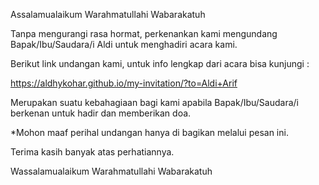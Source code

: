 Assalamualaikum Warahmatullahi Wabarakatuh

Tanpa mengurangi rasa hormat, perkenankan kami mengundang Bapak/Ibu/Saudara/i 
Aldi 
untuk menghadiri acara kami.

Berikut link undangan kami, untuk info lengkap dari acara bisa kunjungi :

https://aldhykohar.github.io/my-invitation/?to=Aldi+Arif

Merupakan suatu kebahagiaan bagi kami apabila Bapak/Ibu/Saudara/i berkenan untuk hadir dan memberikan doa.

*Mohon maaf perihal undangan hanya di bagikan melalui pesan ini.

Terima kasih banyak atas perhatiannya.

Wassalamualaikum Warahmatullahi Wabarakatuh
